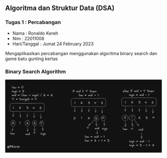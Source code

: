 ## Algoritma dan Struktur Data (DSA)

### Tugas 1 : Percabangan

- Nama : Ronaldo Kereh
- Nim : 22011008
- Hari/Tanggal : Jumat 24 February 2023

Mengaplikasikan percabangan menggunakan algoritma binary search dan game batu gunting kertas

### Binary Search Algorithm
<img src="./DSA_tugas_1.PNG" />
